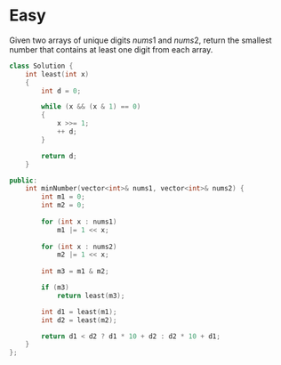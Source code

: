 # Easy

Given two arrays of unique digits $nums1$ and $nums2$, return the smallest number that contains at least one digit from each array.

```cpp
class Solution {
    int least(int x)
    {
        int d = 0;

        while (x && (x & 1) == 0)
        {
            x >>= 1;
            ++ d;
        }

        return d;
    }

public:
    int minNumber(vector<int>& nums1, vector<int>& nums2) {
        int m1 = 0;
        int m2 = 0;
        
        for (int x : nums1)
            m1 |= 1 << x;
        
        for (int x : nums2)
            m2 |= 1 << x;
        
        int m3 = m1 & m2;

        if (m3)
            return least(m3);

        int d1 = least(m1);
        int d2 = least(m2);

        return d1 < d2 ? d1 * 10 + d2 : d2 * 10 + d1;
    }
};
```
